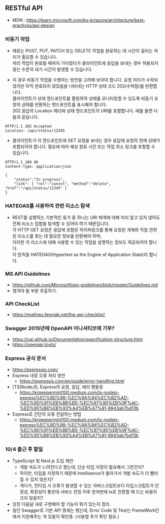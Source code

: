 ## RESTful API
  - MDN : https://learn.microsoft.com/ko-kr/azure/architecture/best-practices/api-design

### 비동기 작업
- 때로는 POST, PUT, PATCH 또는 DELETE 작업을 완료하는 데 시간이 걸리는 처리가 필요할 수 있습니다.  
처리 작업이 완료될 때까지 기다렸다가 클라이언트에 응답을 보내는 경우 허용되지 않는 수준의 대기 시간이 발생할 수 있습니다.  

- 이 경우 비동기 작업을 수행하는 방안을 고려해 보아야 합니다. 요청 처리가 수락되었지만 아직 완료되지 않았음을 나타내는 HTTP 상태 코드 202(수락됨)를 반환합니다.  
클라이언트가 상태 엔드포인트를 폴링하여 상태를 모니터링할 수 있도록 비동기 요청의 상태를 반환하는 엔드포인트를 표시해야 합니다.   
202 응답의 Location 헤더에 상태 엔드포인트의 URI를 포함합니다. 예를 들면 다음과 같습니다.  

```
HTTP/1.1 202 Accepted
Location: /api/status/12345
```
- 클라이언트가 이 엔드포인트에 GET 요청을 보내는 경우 응답에 요청의 현재 상태가 포함되어야 합니다. 필요에 따라 예상 완료 시간 또는 작업 취소 링크를 포함할 수 있습니다.

```
HTTP/1.1 200 OK
Content-Type: application/json

{
    "status":"In progress",
    "link": { "rel":"cancel", "method":"delete", "href":"/api/status/12345" }
}
```

### HATEOAS를 사용하여 관련 리소스 탐색
- REST를 실행하는 기본적인 동기 중 하나는 URI 체계에 대해 미리 알고 있지 않아도 전체 리소스 집합을 탐색할 수 있어야 하기 때문입니다.  
각 HTTP GET 요청은 응답에 포함된 하이퍼링크를 통해 요청된 개체와 직접 관련된 리소스를 찾는 데 필요한 정보를 반환해야 하며,  
이러한 각 리소스에 대해 사용할 수 있는 작업을 설명하는 정보도 제공되어야 합니다.   
이 원칙을 HATEOAS(Hypertext as the Engine of Application State)라 합니다.  

### MS API Guidelines
- https://github.com/Microsoft/api-guidelines/blob/master/Guidelines.md
- 챙겨야 될 부분 추출하기.

### API CheckList
- https://mathieu.fenniak.net/the-api-checklist/

### Swagger 2015년에 OpenAPI 이니셔티브에 기부?
- https://oai.github.io/Documentation/specification-structure.html
- https://openapi.tools/

### Express 공식 문서
- https://expressjs.com/
- Express 내장 오류 처리 방안
  - https://expressjs.com/en/guide/error-handling.html
- [TS]NodeJS, Express의 요청, 응답, 에러 핸들링
  - https://krpeppermint100.medium.com/ts-nodejs-express%EC%9D%98-%EC%9A%94%EC%B2%AD-%EC%9D%91%EB%8B%B5-%EC%97%90%EB%9F%AC-%ED%95%B8%EB%93%A4%EB%A7%81-8943ab7bd13b
- Express로 간단히 오류 전달하는 방법
  - https://krpeppermint100.medium.com/ts-nodejs-express%EC%9D%98-%EC%9A%94%EC%B2%AD-%EC%9D%91%EB%8B%B5-%EC%97%90%EB%9F%AC-%ED%95%B8%EB%93%A4%EB%A7%81-8943ab7bd13b
### 10/4 출근 후 할일
- TypeScript 및 Nest.js 도입 제안
  - 개발 속도가 느려진다고 했는데, 단순 타입 지정이 필요해서 그런건지?  
  - 하지만, 타입을 지정하기 때문에 Intellisence가 돌아가서 개발 속도가 더 빨라질 수 있지 않은지? 
  - 게다가, 런타임 시 오류가 발생할 수 있는 자바스크립트보다 타입스크립트가 안정성, 확장성이 좋은데 서비스 런칭 이후 한꺼번에 ts로 전환할 때 드는 비용이 크지 않을지?
- 당장 다음달 내로 구현해야 할 기능이 뭐가 있는지 정리.
- 일단 Swagger로 기본 API 명세는 했는데, Error Code 및 Test는 FrameWork단에서 지원해주는 게 있을지 확인중. (사용법 추가 확인 필요.)
